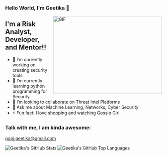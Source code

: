 ### Hello World, I'm Geetika  👋

 <img align="right" alt="GIF" src="https://github.com/arsentieva/arsentieva/blob/main/code.gif?raw=true" width="350" height="250" />


## I'm a Risk Analyst, Developer, and Mentor!!
- 🔭 I’m currently working on creating security tools
- 🌱 I’m currently learning python programming for Security
- 👯 I’m looking to collaborate on Threat Intel Platforms
- 💬 Ask me about Machine Learning, Networks, Cyber Security
- ⚡ Fun fact: I love shopping and watching Gossip Girl

### Talk with me, I am kinda awesome:
gopi.geetika@gmail.com


<img align="left" alt="Geetika's GitHub Stats" src="https://github-readme-stats.vercel.app/api?username=geetu98&show_icons=true&hide_border=true" />

<img align="left" alt="Geetika's GitHub Top Languages" src="https://github-readme-stats.vercel.app/api/top-langs/?username=geetu98" />
